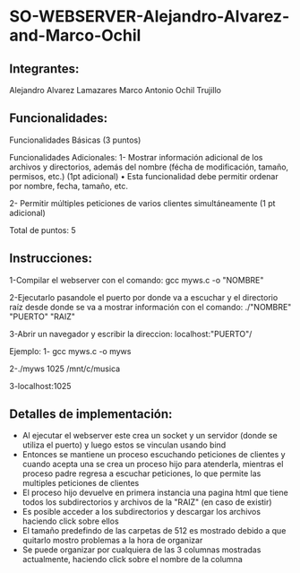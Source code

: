 # SO-WEBSERVER-Alejandro-Alvarez-and-Marco-Ochil

## Integrantes:
Alejandro Alvarez Lamazares
Marco Antonio Ochil Trujillo

## Funcionalidades:
Funcionalidades Básicas (3 puntos)

Funcionalidades Adicionales:
1- Mostrar información adicional de los archivos y directorios, además del nombre (fécha de modificación, tamaño, permisos, etc.) (1pt adicional)
• Esta funcionalidad debe permitir ordenar por nombre, fecha, tamaño, etc.

2- Permitir múltiples peticiones de varios clientes simultáneamente (1 pt adicional)

Total de puntos: 5

## Instrucciones:
1-Compilar el webserver con el comando:
gcc myws.c -o "NOMBRE"

2-Ejecutarlo pasandole el puerto por donde va a escuchar y el directorio raíz desde donde se va a mostrar información con el comando:
./"NOMBRE" "PUERTO" "RAIZ"

3-Abrir un navegador y escribir la direccion:
localhost:"PUERTO"/

Ejemplo:
1- gcc myws.c -o myws
  
2-./myws 1025 /mnt/c/musica

3-localhost:1025

## Detalles de implementación:
- Al ejecutar el webserver este crea un socket y un servidor (donde se utiliza el puerto) y luego estos se vinculan usando bind
- Entonces se mantiene un proceso escuchando peticiones de clientes y cuando acepta una se crea un proceso hijo para atenderla, mientras el proceso padre regresa a escuchar peticiones, lo que permite las multiples peticiones de clientes
- El proceso hijo devuelve en primera instancia una pagina html que tiene todos los subdirectorios y archivos de la "RAIZ" (en caso de existir)
- Es posible acceder a los subdirectorios y descargar los archivos haciendo click sobre ellos
- El tamaño predefindo de las carpetas de 512 es mostrado debido a que quitarlo mostro problemas a la hora de organizar
- Se puede organizar por cualquiera de las 3 columnas mostradas actualmente, haciendo click sobre el nombre de la columna
